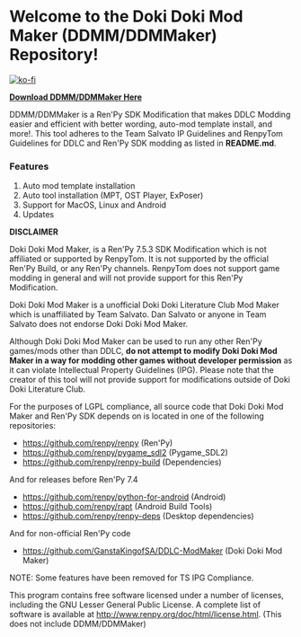 # Welcome to the Doki Doki Mod Maker (DDMM/DDMMaker) Repository!

[![ko-fi](https://www.ko-fi.com/img/githubbutton_sm.svg)](https://ko-fi.com/K3K22K8SU)

**[Download DDMM/DDMMaker Here](https://github.com/GanstaKingofSA/DDLC-ModMaker/releases)**

DDMM/DDMMaker is a Ren'Py SDK Modification that makes DDLC Modding easier and efficient with better wording, auto-mod template install, and more!. This tool adheres to the Team Salvato IP Guidelines and RenpyTom Guidelines for DDLC and Ren'Py SDK modding as listed in **README.md**.

### **Features**

1. Auto mod template installation
2. Auto tool installation (MPT, OST Player, ExPoser)
3. Support for MacOS, Linux and Android
4. Updates

**DISCLAIMER**

Doki Doki Mod Maker, is a Ren'Py 7.5.3 SDK Modification which is not affiliated or supported by RenpyTom. It is not supported by the official Ren'Py Build, or any Ren'Py channels. RenpyTom does not support game modding in general and will not provide support for this Ren'Py Modification.

Doki Doki Mod Maker is a unofficial Doki Doki Literature Club Mod Maker which is unaffiliated by Team Salvato. Dan Salvato or anyone in Team Salvato does not endorse Doki Doki Mod Maker.

Although Doki Doki Mod Maker can be used to run any other Ren'Py games/mods other than DDLC, **do not attempt to modify Doki Doki Mod Maker in a way for modding other games without developer permission** as it can violate Intellectual Property Guidelines (IPG). Please note that the creator of this tool will not provide support for modifications outside of Doki Doki Literature Club.

For the purposes of LGPL compliance, all source code that Doki Doki Mod Maker and Ren'Py SDK depends
on is located in one of the following repositories:

- https://github.com/renpy/renpy (Ren'Py)
- https://github.com/renpy/pygame_sdl2 (Pygame_SDL2)
- https://github.com/renpy/renpy-build (Dependencies)

And for releases before Ren'Py 7.4

- https://github.com/renpy/python-for-android (Android)
- https://github.com/renpy/rapt (Android Build Tools)
- https://github.com/renpy/renpy-deps (Desktop dependencies)

And for non-official Ren'Py code

- https://github.com/GanstaKingofSA/DDLC-ModMaker (Doki Doki Mod Maker)

NOTE: Some features have been removed for TS IPG Compliance.

This program contains free software licensed under a number of licenses, including the GNU Lesser General Public License. A complete list of software is available at http://www.renpy.org/doc/html/license.html.
(This does not include DDMM/DDMMaker)
